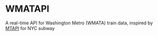 # WMATAPI
A real-time API for Washington Metro (WMATA) train data, inspired by [MTAPI](https://github.com/jonthornton/MTAPI) for NYC subway
